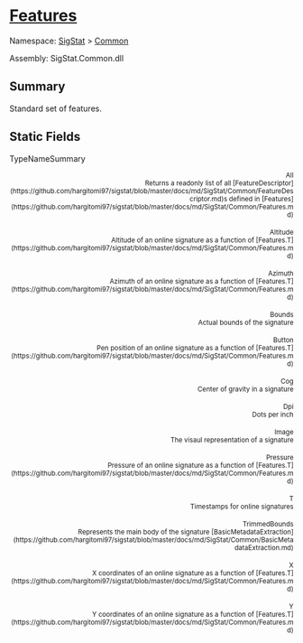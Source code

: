 # [Features](./Features.md)

Namespace: [SigStat]() > [Common](./README.md)

Assembly: SigStat.Common.dll

## Summary
Standard set of features.

## Static Fields

TypeNameSummary

<div style="text-align: right"><sub>All</sub></ div ><div style="text-align: right"><sub>Returns a readonly list of all [FeatureDescriptor](https://github.com/hargitomi97/sigstat/blob/master/docs/md/SigStat/Common/FeatureDescriptor.md)s defined in [Features](https://github.com/hargitomi97/sigstat/blob/master/docs/md/SigStat/Common/Features.md)</sub></ div ><div style="text-align: right"></ div ><br>
<div style="text-align: right"><sub>Altitude</sub></ div ><div style="text-align: right"><sub>Altitude of an online signature as a function of [Features.T](https://github.com/hargitomi97/sigstat/blob/master/docs/md/SigStat/Common/Features.md)</sub></ div ><div style="text-align: right"></ div ><br>
<div style="text-align: right"><sub>Azimuth</sub></ div ><div style="text-align: right"><sub>Azimuth of an online signature as a function of [Features.T](https://github.com/hargitomi97/sigstat/blob/master/docs/md/SigStat/Common/Features.md)</sub></ div ><div style="text-align: right"></ div ><br>
<div style="text-align: right"><sub>Bounds</sub></ div ><div style="text-align: right"><sub>Actual bounds of the signature</sub></ div ><div style="text-align: right"></ div ><br>
<div style="text-align: right"><sub>Button</sub></ div ><div style="text-align: right"><sub>Pen position of an online signature as a function of [Features.T](https://github.com/hargitomi97/sigstat/blob/master/docs/md/SigStat/Common/Features.md)</sub></ div ><div style="text-align: right"></ div ><br>
<div style="text-align: right"><sub>Cog</sub></ div ><div style="text-align: right"><sub>Center of gravity in a signature</sub></ div ><div style="text-align: right"></ div ><br>
<div style="text-align: right"><sub>Dpi</sub></ div ><div style="text-align: right"><sub>Dots per inch</sub></ div ><div style="text-align: right"></ div ><br>
<div style="text-align: right"><sub>Image</sub></ div ><div style="text-align: right"><sub>The visaul representation of a signature</sub></ div ><div style="text-align: right"></ div ><br>
<div style="text-align: right"><sub>Pressure</sub></ div ><div style="text-align: right"><sub>Pressure of an online signature as a function of [Features.T](https://github.com/hargitomi97/sigstat/blob/master/docs/md/SigStat/Common/Features.md)</sub></ div ><div style="text-align: right"></ div ><br>
<div style="text-align: right"><sub>T</sub></ div ><div style="text-align: right"><sub>Timestamps for online signatures</sub></ div ><div style="text-align: right"></ div ><br>
<div style="text-align: right"><sub>TrimmedBounds</sub></ div ><div style="text-align: right"><sub>Represents the main body of the signature [BasicMetadataExtraction](https://github.com/hargitomi97/sigstat/blob/master/docs/md/SigStat/Common/BasicMetadataExtraction.md)</sub></ div ><div style="text-align: right"></ div ><br>
<div style="text-align: right"><sub>X</sub></ div ><div style="text-align: right"><sub>X coordinates of an online signature as a function of [Features.T](https://github.com/hargitomi97/sigstat/blob/master/docs/md/SigStat/Common/Features.md)</sub></ div ><div style="text-align: right"></ div ><br>
<div style="text-align: right"><sub>Y</sub></ div ><div style="text-align: right"><sub>Y coordinates of an online signature as a function of [Features.T](https://github.com/hargitomi97/sigstat/blob/master/docs/md/SigStat/Common/Features.md)</sub></ div ><div style="text-align: right"></ div ><br>


